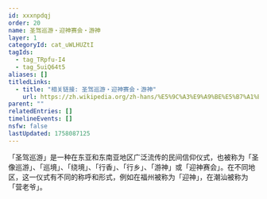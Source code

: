 ```yaml
---
id: xxxnpdqj
order: 20
name: 圣驾巡游・迎神赛会・游神
layer: 1
categoryId: cat_uWLHUZtI
tagIds:
  - tag_TRpfu-I4
  - tag_5uiQ64t5
aliases: []
titledLinks:
  - title: "相关链接: 圣驾巡游・迎神赛会・游神"
    url: https://zh.wikipedia.org/zh-hans/%E5%9C%A3%E9%A9%BE%E5%B7%A1%E6%B8%B8
parent: ""
relatedEntries: []
timelineEvents: []
nsfw: false
lastUpdated: 1758087125
---
```


「圣驾巡游」是一种在东亚和东南亚地区广泛流传的民间信仰仪式，也被称为「圣像巡游」、「巡境」、「绕境」、「行香」、「行乡」、「游神」或「迎神赛会」。在不同地区，这一仪式有不同的称呼和形式，例如在福州被称为「迎神」，在潮汕被称为「营老爷」。